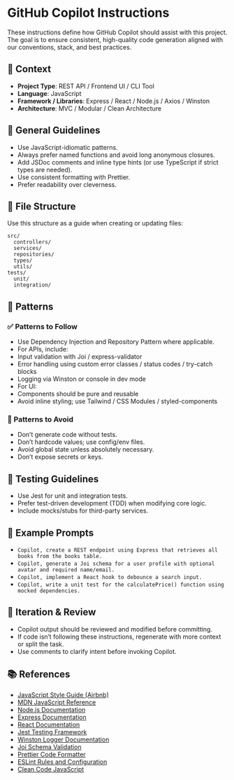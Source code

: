 # GitHub Copilot Instructions

These instructions define how GitHub Copilot should assist with this project. The goal is to ensure consistent, high-quality code generation aligned with our conventions, stack, and best practices.

## 🧠 Context

- **Project Type**: REST API / Frontend UI / CLI Tool
- **Language**: JavaScript
- **Framework / Libraries**: Express / React / Node.js / Axios / Winston
- **Architecture**: MVC / Modular / Clean Architecture

## 🔧 General Guidelines

- Use JavaScript-idiomatic patterns.
- Always prefer named functions and avoid long anonymous closures.
- Add JSDoc comments and inline type hints (or use TypeScript if strict types are needed).
- Use consistent formatting with Prettier.
- Prefer readability over cleverness.

## 📁 File Structure

Use this structure as a guide when creating or updating files:

```text
src/
  controllers/
  services/
  repositories/
  types/
  utils/
tests/
  unit/
  integration/
```

## 🧶 Patterns

### ✅ Patterns to Follow
- Use Dependency Injection and Repository Pattern where applicable.
- For APIs, include:
- Input validation with Joi / express-validator
- Error handling using custom error classes / status codes / try-catch blocks
- Logging via Winston or console in dev mode
- For UI:
- Components should be pure and reusable
- Avoid inline styling; use Tailwind / CSS Modules / styled-components

### 🚫 Patterns to Avoid
- Don’t generate code without tests.
- Don’t hardcode values; use config/env files.
- Avoid global state unless absolutely necessary.
- Don’t expose secrets or keys.

## 🧪 Testing Guidelines
- Use Jest for unit and integration tests.
- Prefer test-driven development (TDD) when modifying core logic.
- Include mocks/stubs for third-party services.

## 🧩 Example Prompts
- `Copilot, create a REST endpoint using Express that retrieves all books from the books table.`
- `Copilot, generate a Joi schema for a user profile with optional avatar and required name/email.`
- `Copilot, implement a React hook to debounce a search input.`
- `Copilot, write a unit test for the calculatePrice() function using mocked dependencies.`

## 🔁 Iteration & Review
- Copilot output should be reviewed and modified before committing.
- If code isn’t following these instructions, regenerate with more context or split the task.
- Use comments to clarify intent before invoking Copilot.

## 📚 References
- [JavaScript Style Guide (Airbnb)](https://github.com/airbnb/javascript)
- [MDN JavaScript Reference](https://developer.mozilla.org/en-US/docs/Web/JavaScript/Reference)
- [Node.js Documentation](https://nodejs.org/en/docs)
- [Express Documentation](https://expressjs.com/)
- [React Documentation](https://reactjs.org/docs/getting-started.html)
- [Jest Testing Framework](https://jestjs.io/docs/getting-started)
- [Winston Logger Documentation](https://github.com/winstonjs/winston)
- [Joi Schema Validation](https://joi.dev/api/)
- [Prettier Code Formatter](https://prettier.io/docs/en/index.html)
- [ESLint Rules and Configuration](https://eslint.org/docs/latest/)
- [Clean Code JavaScript](https://github.com/ryanmcdermott/clean-code-javascript)
